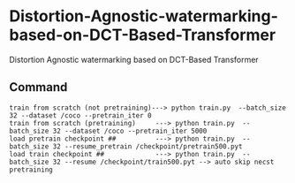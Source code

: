# Distortion-Agnostic-watermarking-based-on-DCT-Based-Transformer
Distortion Agnostic watermarking based on DCT-Based Transformer
## Command
```
train from scratch (not pretraining)---> python train.py  --batch_size 32 --dataset /coco --pretrain_iter 0
train from scratch (pretraining)     ---> python train.py  --batch_size 32 --dataset /coco --pretrain_iter 5000
load pretrain checkpoint ##          ---> python train.py  --batch_size 32 --resume_pretrain /checkpoint/pretrain500.pyt
load train checkpoint ##             ---> python train.py  --batch_size 32 --resume /checkpoint/train500.pyt --> auto skip necst pretraining
```
